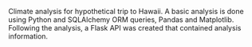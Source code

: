 Climate analysis for hypothetical trip to Hawaii. A basic analysis is done using Python and SQLAlchemy ORM queries, Pandas and Matplotlib. Following the analysis, a Flask API was created that contained analysis information. 
